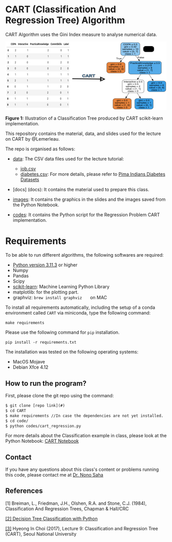 # CART (Classification And Regression Tree) Algorithm

CART Algorithm uses the Gini Index measure to analyse numerical data. 

![images/cart_illustration.png](images/cart_illustration.png)

**Figure 1:** Illustration of a Classification Tree produced by CART scikit-learn implementation. 


This repository contains the material, data, and slides used for the lecture on CART by @Lemerleau. 


The repo is organised as follows:

- [data](data/): The CSV data files used for the lecture tutorial:
	-  [job.csv](data/jobs.cs)
	-  [diabetes.csv](data/diabetes.csv): For more details, please refer to [Pima Indians Diabetes Datasets](https://www.kaggle.com/datasets/uciml/pima-indians-diabetes-database)

- [docs] (docs): It contains the material used to prepare this class. 
- [images](images/): It contains the graphics in the slides and the images saved from the Python Notebook.
- [codes](src/): It contains the Python script for the Regression Problem CART implementation.

# Requirements
To be able to run different algorithms, the following softwares are required:

- [Python version 3.11.3](https://www.python.org/downloads/release/python-3113/) or higher
- Numpy
- Pandas
- Scipy
- [scikit-learn](https://scikit-learn.org/stable/): Machine Learning Python Library
- matplotlib: for the plotting part.
- graphviz: `` brew install graphviz	`` on MAC

To install all requirements automatically, including the setup of a conda environment called `CART` via miniconda, type the following command:

```
make requirements
```
Please use the following command for `pip` installation. 

```
pip install -r requirements.txt
```

The installation was tested on the following operating systems:

* MacOS Mojave
* Debian Xfce 4.12

## How to run the program?
First, please clone the git repo using the command:

```
$ git clone [repo link](#)
$ cd CART
$ make requirements //In case the dependencies are not yet installed.  
$ cd code/
$ python codes/cart_regression.py
```

For more details about the Classification example in class, please look at the Python Notebook: [CART Notebook](notebooks/CART.ipynb)

## Contact
If you have any questions about this class's content or problems running this code, please contact me at [Dr. Nono Saha](mailto:cyrillecardinale@gmail.com.?subject=[GitHub]%20CART%20Lecture%20Material) 


## References
<a id="1">[1]</a> 
Breiman, L., Friedman, J.H., Olshen, R.A. and Stone, C.J. (1984), Classification And Regression Trees, Chapman & Hall/CRC

<a id="2" href="https://www.datacamp.com/tutorial/decision-tree-classification-python?dc_referrer=https%3A%2F%2Fwww.google.com%2F">[2] Decision Tree Classification with Python</a> 

<a id="3" href="https://www.math.snu.ac.kr/~hichoi/machinelearning/lecturenotes/CART.pdf">[3]</a>
Hyeong In Choi (2017), Lecture 9: Classification and Regression Tree (CART), Seoul National University







